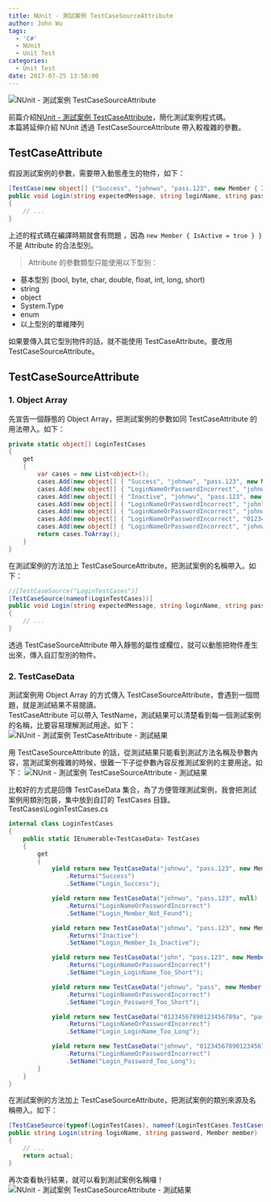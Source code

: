 ```yaml
---
title: NUnit - 測試案例 TestCaseSourceAttribute
author: John Wu
tags:
  - 'C#'
  - NUnit
  - Unit Test
categories:
  - Unit Test
date: 2017-07-25 13:58:00
---
```

![NUnit - 測試案例 TestCaseSourceAttribute](/images/logo-nunit.png)

前篇介紹[NUnit - 測試案例 TestCaseAttribute](nunit-test-case-attribute.html)，簡化測試案例程式碼。  
本篇將延伸介紹 NUnit 透過 TestCaseSourceAttribute 帶入較複雜的參數。  

<!-- more -->

## TestCaseAttribute

假設測試案例的參數，需要帶入動態產生的物件，如下：
```cs
[TestCase(new object[] {"Success", "johnwu", "pass.123", new Member { IsActive = true } }, TestName = "Login_Success")]
public void Login(string expectedMessage, string loginName, string password, Member member)
{
    // ...
}
```
上述的程式碼在編譯時期就會有問題 ，因為 `new Member { IsActive = true } }` 不是 Attribute 的合法型別。  

> Attribute 的參數類型只能使用以下型別：
* 基本型別 (bool, byte, char, double, float, int, long, short)
* string 
* object 
* System.Type  
* enum  
* 以上型別的單維陣列

如果要傳入其它型別物件的話，就不能使用 TestCaseAttribute。要改用 TestCaseSourceAttribute。

## TestCaseSourceAttribute

### 1. Object Array

先宣告一個靜態的 Object Array，把測試案例的參數如同 TestCaseAttribute 的用法帶入。如下：
```cs
private static object[] LoginTestCases
{
    get
    {
        var cases = new List<object>();
        cases.Add(new object[] { "Success", "johnwu", "pass.123", new Member { IsActive = true } });
        cases.Add(new object[] { "LoginNameOrPasswordIncorrect", "johnwu", "pass.123", null });
        cases.Add(new object[] { "Inactive", "johnwu", "pass.123", new Member() });
        cases.Add(new object[] { "LoginNameOrPasswordIncorrect", "john", "pass.123", new Member() });
        cases.Add(new object[] { "LoginNameOrPasswordIncorrect", "johnwu", "pass", new Member() });
        cases.Add(new object[] { "LoginNameOrPasswordIncorrect", "01234567890123456789a", "pass.123", new Member() });
        cases.Add(new object[] { "LoginNameOrPasswordIncorrect", "johnwu", "01234567890123456789a", new Member() });
        return cases.ToArray();
    }
}
```

在測試案例的方法加上 TestCaseSourceAttribute，把測試案例的名稱帶入。如下：
```cs
//[TestCaseSource("LoginTestCases")]
[TestCaseSource(nameof(LoginTestCases))]
public void Login(string expectedMessage, string loginName, string password, Member member)
{
    // ...
}
```
透過 TestCaseSourceAttribute 帶入靜態的屬性或欄位，就可以動態把物件產生出來，傳入自訂型別的物件。  


### 2. TestCaseData

測試案例用 Object Array 的方式傳入 TestCaseSourceAttribute，會遇到一個問題，就是測試結果不易閱讀。  
TestCaseAttribute 可以帶入 TestName，測試結果可以清楚看到每一個測試案例的名稱，比要容易理解測試用途。如下：
![NUnit - 測試案例 TestCaseAttribute - 測試結果](/images/pasted-244.png)

用 TestCaseSourceAttribute 的話，從測試結果只能看到測試方法名稱及參數內容，當測試案例複雜的時候，很難一下子從參數內容反推測試案例的主要用途。如下：
![NUnit - 測試案例 TestCaseSourceAttribute - 測試結果](/images/pasted-245.png)

比較好的方式是回傳 TestCaseData 集合，為了方便管理測試案例，我會把測試案例用類別包裝，集中放到自訂的 TestCases 目錄。  
TestCases\LoginTestCases.cs
```cs
internal class LoginTestCases
{
    public static IEnumerable<TestCaseData> TestCases
    {
        get
        {
            yield return new TestCaseData("johnwu", "pass.123", new Member { IsActive = true })
                .Returns("Success")
                .SetName("Login_Success");

            yield return new TestCaseData("johnwu", "pass.123", null)
                .Returns("LoginNameOrPasswordIncorrect")
                .SetName("Login_Member_Not_Found");

            yield return new TestCaseData("johnwu", "pass.123", new Member { IsActive = false })
                .Returns("Inactive")
                .SetName("Login_Member_Is_Inactive");

            yield return new TestCaseData("john", "pass.123", new Member())
                .Returns("LoginNameOrPasswordIncorrect")
                .SetName("Login_LoginName_Too_Short");

            yield return new TestCaseData("johnwu", "pass", new Member())
                .Returns("LoginNameOrPasswordIncorrect")
                .SetName("Login_Password_Too_Short");

            yield return new TestCaseData("01234567890123456789a", "pass.123", new Member())
                .Returns("LoginNameOrPasswordIncorrect")
                .SetName("Login_LoginName_Too_Long");

            yield return new TestCaseData("johnwu", "01234567890123456789a", new Member())
                .Returns("LoginNameOrPasswordIncorrect")
                .SetName("Login_Password_Too_Long");
        }
    }
}
```

在測試案例的方法加上 TestCaseSourceAttribute，把測試案例的類別來源及名稱帶入。如下：
```cs
[TestCaseSource(typeof(LoginTestCases), nameof(LoginTestCases.TestCases))]
public string Login(string loginName, string password, Member member)
{
    // ...
    return actual;
}
```

再次查看執行結果，就可以看到測試案例名稱囉！
![NUnit - 測試案例 TestCaseSourceAttribute - 測試結果](/images/pasted-246.png)